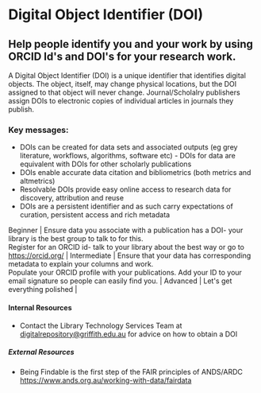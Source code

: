 # Digital Object Identifier (DOI)  

## Help people identify you and your work by using ORCID Id's and DOI's for your research work.

A Digital Object Identifier (DOI) is a unique identifier that identifies digital objects. The object, itself, may change physical locations, but the DOI assigned to that object will never change. Journal/Scholalry publishers assign DOIs to electronic copies of individual articles in journals they publish. 
### Key messages:
* DOIs can be created for data sets and associated outputs (eg grey literature, workflows, algorithms, software etc) - DOIs for data are equivalent with DOIs for other scholarly publications
* DOIs enable accurate data citation and bibliometrics (both metrics and altmetrics)
* Resolvable DOIs provide easy online access to research data for discovery, attribution and reuse
* DOIs are a persistent identifier and as such carry expectations of curation, persistent access and rich metadata

Beginner | Ensure data you associate with a publication has a DOI- your library is the best group to talk to for this. <br/>Register for an ORCID id- talk to your library about the best way or go to https://orcid.org/ |
Intermediate | Ensure that your data has corresponding metadata to explain your columns and work.<br/>Populate your ORCID profile with your publications. Add your ID to your email signature so people can easily find you. |
Advanced | Let's get everything polished |

#### Internal Resources
* Contact the Library Technology Services Team at digitalrepository@griffith.edu.au for advice on how to obtain a DOI 

##### External Resources
* Being Findable is the first step of the FAIR principles of ANDS/ARDC https://www.ands.org.au/working-with-data/fairdata


